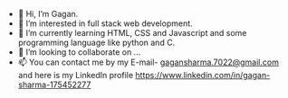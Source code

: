 - 👋 Hi, I’m Gagan.
- 👀 I’m interested in full stack web development.
- 🌱 I’m currently learning HTML, CSS and Javascript and some programming language like python and C.
- 💞️ I’m looking to collaborate on ...
- 📫 You can contact me by my E-mail- gagansharma.7022@gmail.com and here is my LinkedIn profile https://www.linkedin.com/in/gagan-sharma-175452277

<!---
stackedgagan45/stackedgagan45 is a ✨ special ✨ repository because its `README.md` (this file) appears on your GitHub profile.
You can click the Preview link to take a look at your changes.
--->
